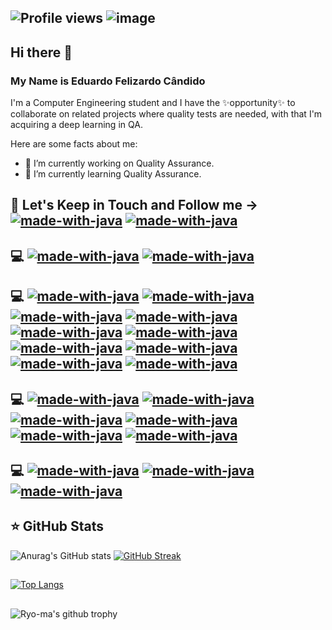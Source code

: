 ## ![Profile views](https://visitor-badge.glitch.me/badge?page_id=edufelizardo1.visitor-badge) ![image](https://img.shields.io/github/followers/edufelizardo1?style=social) 
<!-- ![Profile views](https://gpvc.arturio.dev/edufelizardo1) -->






## Hi there 👋 
### My Name is Eduardo Felizardo Cândido

I'm a Computer Engineering student and I have the ✨opportunity✨ to collaborate on related projects where quality tests are needed, with that I'm acquiring a deep learning in QA.

Here are some facts about me:

- 🔭 I’m currently working on Quality Assurance.
- 🌱 I’m currently learning Quality Assurance.
<!-- - 👯 I’m looking to collaborate on ... 
- 🤔 I’m looking for help with ... 
- 💬 Ask me about ... -->
<!-- - 📫 How to reach me: 
- 😄 Pronouns: ...
- ⚡ Fun fact: ...
-->
## 🎯 Let's Keep in Touch and Follow me -> <!--[<img src="https://img.shields.io/badge/linkedin-%230077B5.svg?&style=for-the-badge&logo=linkedin&logoColor=white" />]-->[![made-with-java](https://img.shields.io/badge/professional_contact-Linkedin-00FFFF.svg)](https://www.linkedin.com/in/eduardo-felizardo-c%C3%A2ndido-28b16122) <!--[<img src="https://img.shields.io/badge/Gmail-D14836?style=for-the-badge&logo=gmail&logoColor=white" />]-->[![made-with-java](https://img.shields.io/badge/email_contact-GMail-DC143C.svg)](edufelizardo1@gmail.com)

## 💻 <!--Programming Language-->[![made-with-java](https://img.shields.io/badge/programming_language-Java-800000.svg)](https://www.jetbrains.com/) [![made-with-java](https://img.shields.io/badge/programming_language-SQL-000080.svg)](https://docs.microsoft.com/pt-br/sql/?view=sql-server-ver15)
<!--![image](https://img.shields.io/badge/Java-ED8B00?style=for-the-badge&logo=java&logoColor=white)-->

<!--## 💻 Frameworks && Tolls
![image](https://img.shields.io/badge/Spring-6DB33F?style=for-the-badge&logo=spring&logoColor=white)
![image](https://img.shields.io/badge/Jenkins-D24939?style=for-the-badge&logo=Jenkins&logoColor=white)
![image](https://img.shields.io/badge/Selenium-43B02A?style=for-the-badge&logo=Selenium&logoColor=white)
![image](https://img.shields.io/badge/Postman-FF6C37?style=for-the-badge&logo=Postman&logoColor=white)
![image](https://img.shields.io/badge/Cypress-17202C?style=for-the-badge&logo=cypress&logoColor=white)
![image](https://img.shields.io/badge/Git-F05032?style=for-the-badge&logo=git&logoColor=white)
![image](https://img.shields.io/badge/MySQL-00000F?style=for-the-badge&logo=mysql&logoColor=white)-->

## 💻 [![made-with-java](https://img.shields.io/badge/framework-Spring-00FF00.svg)](https://spring.io/) [![made-with-java](https://img.shields.io/badge/framework-Selenium-228B22.svg)](https://www.selenium.dev/) [![made-with-java](https://img.shields.io/badge/framework-Cypress-363636.svg)](https://www.cypress.io/) [![made-with-java](https://img.shields.io/badge/framework-Maven-8B008B.svg)](https://maven.apache.org/) [![made-with-java](https://img.shields.io/badge/framework-Robot-20B2AA.svg)](https://robotframework.org/) [![made-with-java](https://img.shields.io/badge/framework-JUnit-8B0000.svg)](https://junit.org/junit5/) [![made-with-java](https://img.shields.io/badge/framework-Mokito-8B0000.svg)](https://site.mockito.org/) [![made-with-java](https://img.shields.io/badge/framework-Spring_Security-00FF00.svg)](https://spring.io/projects/spring-security) [![made-with-java](https://img.shields.io/badge/framework-Java_Collections-8B0000.svg)](https://docs.oracle.com/javase/8/docs/technotes/guides/collections/overview.html) [![made-with-java](https://img.shields.io/badge/framework-TestNG-FFFF00.svg)](https://testng.org/doc/)

## 💻 [![made-with-java](https://img.shields.io/badge/tool-Postman-FF7F50.svg)](https://www.postman.com/) [![made-with-java](https://img.shields.io/badge/tool-Jenkins-B22222.svg)](https://www.jenkins.io/) [![made-with-java](https://img.shields.io/badge/tool-Git-800000.svg)](https://git-scm.com/) [![made-with-java](https://img.shields.io/badge/tool-Jira-F0E68C.svg)](https://www.atlassian.com/br/software/jira) [![made-with-java](https://img.shields.io/badge/tool-MySQL-000080.svg)](https://www.mysql.com/) [![made-with-java](https://img.shields.io/badge/tool-ALM_Octane-000080.svg)](https://www.microfocus.com/pt-br/products/alm-octane/overview)

## 💻 [![made-with-java](https://img.shields.io/badge/ide-Intellij-1C1C1C.svg)](https://www.jetbrains.com/) [![made-with-java](https://img.shields.io/badge/ide-Eclipse-191970.svg)](https://www.eclipse.org/) [![made-with-java](https://img.shields.io/badge/ide-VSCode-0000FF.svg)](https://code.visualstudio.com/)
<!--![image](https://img.shields.io/badge/Eclipse-2C2255?style=for-the-badge&logo=eclipse&logoColor=white)
![image](https://img.shields.io/badge/IntelliJIDEA-000000.svg?style=for-the-badge&logo=intellij-idea&logoColor=white)
![image](https://img.shields.io/badge/Visual_Studio_Code-0078D4?style=for-the-badge&logo=visual%20studio%20code&logoColor=white)-->

## ⭐ GitHub Stats
![Anurag's GitHub stats](https://github-readme-stats.vercel.app/api?username=edufelizardo1&show_icons=true&theme=radical)
[![GitHub Streak](http://github-readme-streak-stats.herokuapp.com?user=edufelizardo1&theme=radical)](https://git.io/streak-stats)

##
[![Top Langs](https://github-readme-stats.vercel.app/api/top-langs/?username=edufelizardo1&show_icons=true&theme=radical)](https://github.com/edufelizardo1/github-readme-stats)

## 
<!-- [![Ryo-ma's github trophy](https://github-profile-trophy.vercel.app/?username=edufelizardo1&row=1)](https://github.com/ryo-ma/github-profile-trophy) -->
![Ryo-ma's github trophy](https://github-profile-trophy.vercel.app/?username=edufelizardo1&theme=radical)





